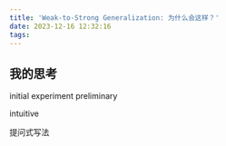 ```yaml
---
title: 'Weak-to-Strong Generalization: 为什么会这样？'
date: 2023-12-16 12:32:16
tags:
---
```






## 我的思考

initial experiment preliminary

intuitive

提问式写法
